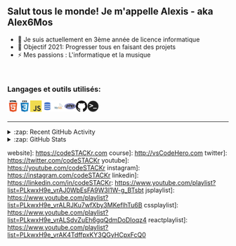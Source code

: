 ## Salut tous le monde! Je m'appelle Alexis - aka Alex6Mos

- 🌱 Je suis actuellement en 3ème année de licence informatique
- 🥅 Objectif 2021: Progresser tous en faisant des projets
- ⚡ Mes passions : L'informatique et la musique

<br />

### Langages et outils utilisés:

<img align="left" alt="HTML5" width="26px" src="https://raw.githubusercontent.com/github/explore/80688e429a7d4ef2fca1e82350fe8e3517d3494d/topics/html/html.png" />

<img align="left" alt="CSS3" width="26px" src="https://raw.githubusercontent.com/github/explore/80688e429a7d4ef2fca1e82350fe8e3517d3494d/topics/css/css.png" />

<img align="left" alt="JavaScript" width="26px" src="https://raw.githubusercontent.com/github/explore/80688e429a7d4ef2fca1e82350fe8e3517d3494d/topics/javascript/javascript.png" />

<img align="left" alt="SQL" width="26px" src="https://raw.githubusercontent.com/github/explore/80688e429a7d4ef2fca1e82350fe8e3517d3494d/topics/sql/sql.png" />

<img align="left" alt="MySQL" width="26px" src="https://raw.githubusercontent.com/github/explore/80688e429a7d4ef2fca1e82350fe8e3517d3494d/topics/mysql/mysql.png" />

<img align="left" alt="Git" width="26px" src="https://raw.githubusercontent.com/github/explore/ccc16358ac4530c6a69b1b80c7223cd2744dea83/topics/php/php.png" />

<img align="left" alt="GitHub" width="26px" src="https://raw.githubusercontent.com/github/explore/78df643247d429f6cc873026c0622819ad797942/topics/github/github.png" />

<img align="left" alt="Terminal" width="26px" src="https://raw.githubusercontent.com/github/explore/80688e429a7d4ef2fca1e82350fe8e3517d3494d/topics/terminal/terminal.png" />



<br />
<br />

---

<details>
  <summary>:zap: Recent GitHub Activity</summary>
  
<!--START_SECTION:activity-->
1. 🗣 Commented on #2](https://github.com/codeSTACKr/portfolio-sass/issues/2) in codeSTACKr/portfolio-sass](https://github.com/codeSTACKr/portfolio-sass)
2. ❗️ Closed issue #2](https://github.com/codeSTACKr/portfolio-sass/issues/2) in codeSTACKr/portfolio-sass](https://github.com/codeSTACKr/portfolio-sass)
3. ❌ Closed PR #11](https://github.com/codeSTACKr/free-developer-resources/pull/11) in codeSTACKr/free-developer-resources](https://github.com/codeSTACKr/free-developer-resources)
4. 🗣 Commented on #11](https://github.com/codeSTACKr/free-developer-resources/issues/11) in codeSTACKr/free-developer-resources](https://github.com/codeSTACKr/free-developer-resources)
5. 🎉 Merged PR #10](https://github.com/codeSTACKr/free-developer-resources/pull/10) in codeSTACKr/free-developer-resources](https://github.com/codeSTACKr/free-developer-resources)
<!--END_SECTION:activity-->

</details>

<details>
  <summary>:zap: GitHub Stats</summary>

  <img align="left" alt="codeSTACKr's GitHub Stats" src="https://github-readme-stats.codestackr.vercel.app/api?username=codeSTACKr&show_icons=true&hide_border=true" />

</details>

website]: https://codeSTACKr.com
course]: http://vsCodeHero.com
twitter]: https://twitter.com/codeSTACKr
youtube]: https://youtube.com/codeSTACKr
instagram]: https://instagram.com/codeSTACKr
linkedin]: https://linkedin.com/in/codeSTACKr: https://www.youtube.com/playlist?list=PLkwxH9e_vrAJ0WbEsFA9W3I1W-g_BTsbt
jsplaylist]: https://www.youtube.com/playlist?list=PLkwxH9e_vrALRJKu7wfXby3MKeflhTu6B
cssplaylist]: https://www.youtube.com/playlist?list=PLkwxH9e_vrALSdvZuEh6gqQdmDoDIoqz4
reactplaylist]: https://www.youtube.com/playlist?list=PLkwxH9e_vrAK4TdffpxKY3QGyHCpxFcQ0